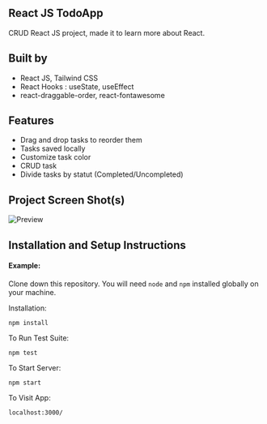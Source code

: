 ## React JS TodoApp

CRUD React JS project, made it to learn more about React.

## Built by

- React JS, Tailwind CSS
- React Hooks : useState, useEffect
- react-draggable-order, react-fontawesome

## Features

- Drag and drop tasks to reorder them
- Tasks saved locally
- Customize task color
- CRUD task
- Divide tasks by statut (Completed/Uncompleted)

## Project Screen Shot(s)

![ Preview](https://i.ibb.co/hWZ2tCn/ezgif-com-gif-maker.gif)

## Installation and Setup Instructions

#### Example:  

Clone down this repository. You will need `node` and `npm` installed globally on your machine.  

Installation:

`npm install`  

To Run Test Suite:  

`npm test`  

To Start Server:

`npm start`  

To Visit App:

`localhost:3000/`  
